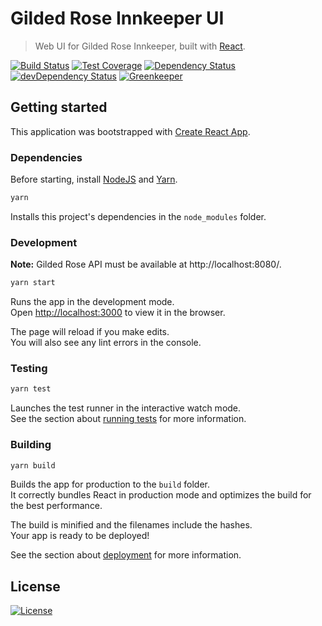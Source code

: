 # Gilded Rose Innkeeper UI

> Web UI for Gilded Rose Innkeeper, built with [React].

[![Build Status](https://img.shields.io/travis/amercier/gilded-rose-innkeeper/master.svg)](https://travis-ci.org/amercier/gilded-rose-innkeeper)
[![Test Coverage](https://img.shields.io/codecov/c/github/amercier/gilded-rose-innkeeper/master.svg)](https://codecov.io/github/amercier/gilded-rose-innkeeper?branch=master)
[![Dependency Status](https://img.shields.io/david/amercier/gilded-rose-innkeeper.svg)](https://david-dm.org/amercier/gilded-rose-innkeeper)
[![devDependency Status](https://img.shields.io/david/dev/amercier/gilded-rose-innkeeper.svg)](https://david-dm.org/amercier/gilded-rose-innkeeper#info=devDependencies)
[![Greenkeeper](https://badges.greenkeeper.io/amercier/gilded-rose-innkeeper.svg)](https://github.com/amercier/gilded-rose-innkeeper/issues?q=label%3Agreenkeeper)

## Getting started

This application was bootstrapped with [Create React App].

### Dependencies

Before starting, install [NodeJS] and [Yarn].

```bash
yarn
```

Installs this project's dependencies in the `node_modules` folder.

### Development

**Note:** Gilded Rose API must be available at http://localhost:8080/.

```bash
yarn start
```

Runs the app in the development mode.<br>
Open <http://localhost:3000> to view it in the browser.

The page will reload if you make edits.<br>
You will also see any lint errors in the console.

### Testing

```bash
yarn test
```

Launches the test runner in the interactive watch mode.<br>
See the section about [running tests] for more information.

### Building

```bash
yarn build
```

Builds the app for production to the `build` folder.<br>
It correctly bundles React in production mode and optimizes the build for the best performance.

The build is minified and the filenames include the hashes.<br>
Your app is ready to be deployed!

See the section about [deployment] for more information.

## License

[![License](https://img.shields.io/github/license/amercier/gilded-rose-innkeeper.svg)](LICENSE.md)

[react]: https://reactjs.org/
[create react app]: https://github.com/facebook/create-react-app
[nodejs]: https://nodejs.org/
[yarn]: https://yarnpkg.com/
[running tests]: https://facebook.github.io/create-react-app/docs/running-tests
[deployment]: https://facebook.github.io/create-react-app/docs/deployment
[github pages]: https://pages.github.com/
[github pages deployment]: https://docs.travis-ci.com/user/deployment/pages/
